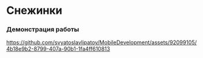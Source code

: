 # Снежинки

### Демонстрация работы 

https://github.com/svyatoslavlipatov/MobileDevelopment/assets/92099105/4b18e9b2-8799-407a-90b1-1fa4ff610813
